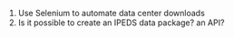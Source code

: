 1.  Use Selenium to automate data center downloads
2.  Is it possible to create an IPEDS data package? an API?
